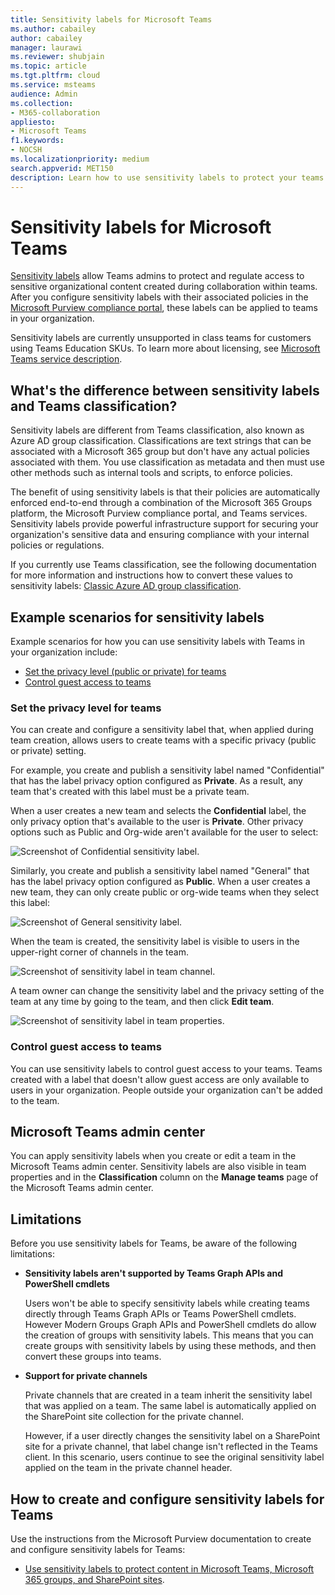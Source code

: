 ```yaml
---
title: Sensitivity labels for Microsoft Teams
ms.author: cabailey
author: cabailey
manager: laurawi
ms.reviewer: shubjain
ms.topic: article
ms.tgt.pltfrm: cloud
ms.service: msteams
audience: Admin
ms.collection: 
- M365-collaboration
appliesto: 
- Microsoft Teams
f1.keywords:
- NOCSH
ms.localizationpriority: medium
search.appverid: MET150
description: Learn how to use sensitivity labels to protect your teams in Microsoft Teams.
---
```


# Sensitivity labels for Microsoft Teams

[Sensitivity labels](/microsoft-365/compliance/sensitivity-labels) allow Teams admins to protect and regulate access to sensitive organizational content created during collaboration within teams. After you configure sensitivity labels with their associated policies in the [Microsoft Purview compliance portal](/microsoft-365/compliance/go-to-the-securitycompliance-center), these labels can be applied to teams in your organization.

Sensitivity labels are currently unsupported in class teams for customers using Teams Education SKUs. To learn more about licensing, see [Microsoft Teams service description](/office365/servicedescriptions/teams-service-description).

## What's the difference between sensitivity labels and Teams classification?

Sensitivity labels are different from Teams classification, also known as Azure AD group classification. Classifications are text strings that can be associated with a Microsoft 365 group but don't have any actual policies associated with them. You use classification as metadata and then must use other methods such as internal tools and scripts, to enforce policies.

The benefit of using sensitivity labels is that their policies are automatically enforced end-to-end through a combination of the Microsoft 365 Groups platform, the Microsoft Purview compliance portal, and Teams services. Sensitivity labels provide powerful infrastructure support for securing your organization's sensitive data and ensuring compliance with your internal policies or regulations.

If you currently use Teams classification, see the following documentation for more information and instructions how to convert these values to sensitivity labels: [Classic Azure AD group classification](/microsoft-365/compliance/sensitivity-labels-teams-groups-sites#classic-azure-ad-group-classification).

## Example scenarios for sensitivity labels

Example scenarios for how you can use sensitivity labels with Teams in your organization include:

- [Set the privacy level (public or private) for teams](#set-the-privacy-level-for-teams)
- [Control guest access to teams](#control-guest-access-to-teams)

### Set the privacy level for teams

You can create and configure a sensitivity label that, when applied during team creation, allows users to create teams with a specific privacy (public or private) setting.

For example, you create and publish a sensitivity label named "Confidential" that has the label privacy option configured as **Private**. As a result, any team that's created with this label must be a private team. 

When a user creates a new team and selects the **Confidential** label, the only privacy option that's available to the user is **Private**. Other privacy options such as Public and Org-wide aren't available for the user to select:

![Screenshot of Confidential sensitivity label.](media/sensitivity-labels-confidential-example.png)

Similarly, you create and publish a sensitivity label named "General" that has the label privacy option configured as **Public**. When a user creates a new team, they can only create public or org-wide teams when they select this label:

![Screenshot of General sensitivity label.](media/sensitivity-labels-general-example.png)

When the team is created, the sensitivity label is visible to users in the upper-right corner of channels in the team. 

![Screenshot of sensitivity label in team channel.](media/sensitivity-labels-channel.png)

A team owner can change the sensitivity label and the privacy setting of the team at any time by going to the team, and then click **Edit team**.

![Screenshot of sensitivity label in team properties.](media/sensitivity-labels-edit-team.png)

### Control guest access to teams

You can use sensitivity labels to control guest access to your teams. Teams created with a label that doesn't allow guest access are only available to users in your organization. People outside your organization can't be added to the team.

## Microsoft Teams admin center

You can apply sensitivity labels when you create or edit a team in the Microsoft Teams admin center. 
Sensitivity labels are also visible in team properties and in the **Classification** column on the **Manage teams** page of the Microsoft Teams admin center.

## Limitations

Before you use sensitivity labels for Teams, be aware of the following limitations:

- **Sensitivity labels aren't supported by Teams Graph APIs and PowerShell cmdlets**
    
    Users won't be able to specify sensitivity labels while creating teams directly through Teams Graph APIs or Teams PowerShell cmdlets. However Modern Groups Graph APIs and PowerShell cmdlets do allow the creation of groups with sensitivity labels. This means that you can create groups with sensitivity labels by using these methods, and then convert these groups into teams.

- **Support for private channels**
    
    Private channels that are created in a team inherit the sensitivity label that was applied on a team. The same label is automatically applied on the SharePoint site collection for the private channel.
    
    However, if a user directly changes the sensitivity label on a SharePoint site for a private channel, that label change isn't reflected in the Teams client. In this scenario, users continue to see the original sensitivity label applied on the team in the private channel header.

## How to create and configure sensitivity labels for Teams

Use the instructions from the Microsoft Purview documentation to create and configure sensitivity labels for Teams: 

- [Use sensitivity labels to protect content in Microsoft Teams, Microsoft 365 groups, and SharePoint sites](/microsoft-365/compliance/sensitivity-labels-teams-groups-sites).
